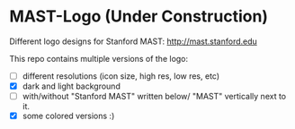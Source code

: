 # MAST-Logo (Under Construction)
Different logo designs for Stanford MAST: http://mast.stanford.edu

This repo contains multiple versions of the logo:
- [ ] different resolutions (icon size, high res, low res, etc)
- [x] dark and light background
- [ ] with/without "Stanford MAST" written below/ "MAST" vertically next to it.
- [x] some colored versions :)
